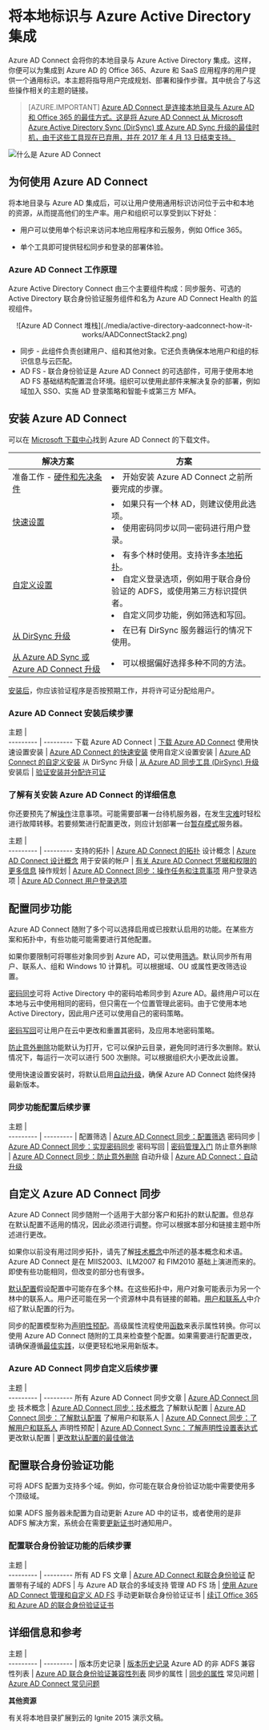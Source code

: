 <properties
	pageTitle="Azure AD Connect：将本地标识与 Azure Active Directory 集成 | Azure"
	description="Azure AD Connect 会将你的本地目录与 Azure Active Directory 集成。这样，你便可以为集成到 Azure AD 的 Office 365、Azure 和 SaaS 应用程序提供一个通用标识。"
	keywords="Azure AD Connect 介绍, Azure AD Connect 概述, 什么是 Azure AD Connect, 安装 active directory"
	services="active-directory"
	documentationCenter=""
	authors="billmath"
	manager="femila"
	editor=""/>  


<tags
	ms.service="active-directory"
	ms.workload="identity"
	ms.tgt_pltfrm="na"
	ms.devlang="na"
	ms.topic="get-started-article"
	ms.date="10/04/2016"
	wacn.date="10/31/2016"
	ms.author="billmath"/>  


# 将本地标识与 Azure Active Directory 集成

Azure AD Connect 会将你的本地目录与 Azure Active Directory 集成。这样，你便可以为集成到 Azure AD 的 Office 365、Azure 和 SaaS 应用程序的用户提供一个通用标识。本主题将指导用户完成规划、部署和操作步骤。其中统合了与这些操作相关的主题的链接。

> [AZURE.IMPORTANT] [Azure AD Connect 是连接本地目录与 Azure AD 和 Office 365 的最佳方式。这是将 Azure AD Connect 从 Microsoft Azure Active Directory Sync (DirSync) 或 Azure AD Sync 升级的最佳时机，由于这些工具现在已弃用，并在 2017 年 4 月 13 日结束支持。](/documentation/articles/active-directory-aadconnect-dirsync-deprecated/?WT.mc_id=DirSyncDepACOM)
 

![什么是 Azure AD Connect](./media/active-directory-aadconnect/arch.png)


## 为何使用 Azure AD Connect
将本地目录与 Azure AD 集成后，可以让用户使用通用标识访问位于云中和本地的资源，从而提高他们的生产率。用户和组织可以享受到以下好处：

- 用户可以使用单个标识来访问本地应用程序和云服务，例如 Office 365。

- 单个工具即可提供轻松同步和登录的部署体验。


### Azure AD Connect 工作原理
Azure Active Directory Connect 由三个主要组件构成：同步服务、可选的 Active Directory 联合身份验证服务组件和名为 Azure AD Connect Health 的监视组件。

<center>![Azure AD Connect 堆栈](./media/active-directory-aadconnect-how-it-works/AADConnectStack2.png) 
</center>

- 同步 - 此组件负责创建用户、组和其他对象。它还负责确保本地用户和组的标识信息与云匹配。
- AD FS - 联合身份验证是 Azure AD Connect 的可选部件，可用于使用本地 AD FS 基础结构配置混合环境。组织可以使用此部件来解决复杂的部署，例如域加入 SSO、实施 AD 登录策略和智能卡或第三方 MFA。


## 安装 Azure AD Connect

可以在 [Microsoft 下载中心](http://go.microsoft.com/fwlink/?LinkId=615771)找到 Azure AD Connect 的下载文件。


解决方案 | 方案
----- | ----- |
准备工作 - [硬件和先决条件](/documentation/articles/active-directory-aadconnect-prerequisites/) | <li>开始安装 Azure AD Connect 之前所要完成的步骤。</li>
[快速设置](/documentation/articles/active-directory-aadconnect-get-started-express/) | <li>如果只有一个林 AD，则建议使用此选项。</li> <li>使用密码同步以同一密码进行用户登录。</li>
[自定义设置](/documentation/articles/active-directory-aadconnect-get-started-custom/) | <li>有多个林时使用。支持许多[本地拓扑](/documentation/articles/active-directory-aadconnect-topologies/)。</li> <li>自定义登录选项，例如用于联合身份验证的 ADFS，或使用第三方标识提供者。</li> <li>自定义同步功能，例如筛选和写回。</li>
[从 DirSync 升级](/documentation/articles/active-directory-aadconnect-dirsync-upgrade-get-started/) | <li>在已有 DirSync 服务器运行的情况下使用。</li>
[从 Azure AD Sync 或 Azure AD Connect 升级](/documentation/articles/active-directory-aadconnect-upgrade-previous-version/)| <li>可以根据偏好选择多种不同的方法。</li>


[安装后](/documentation/articles/active-directory-aadconnect-whats-next/)，你应该验证程序是否按预期工作，并将许可证分配给用户。

### Azure AD Connect 安装后续步骤

主题 |  
--------- | ---------
下载 Azure AD Connect | [下载 Azure AD Connect](http://go.microsoft.com/fwlink/?LinkId=615771)
使用快速设置安装 | [Azure AD Connect 的快速安装](/documentation/articles/active-directory-aadconnect-get-started-express/)
使用自定义设置安装 | [Azure AD Connect 的自定义安装](/documentation/articles/active-directory-aadconnect-get-started-custom/)
从 DirSync 升级 | [从 Azure AD 同步工具 (DirSync) 升级](/documentation/articles/active-directory-aadconnect-dirsync-upgrade-get-started/)
安装后 | [验证安装并分配许可证](/documentation/articles/active-directory-aadconnect-whats-next/)

### 了解有关安装 Azure AD Connect 的详细信息

你还要预先了解[操作](/documentation/articles/active-directory-aadconnectsync-operations/)注意事项。可能需要部署一台待机服务器，在发生[灾难](/documentation/articles/active-directory-aadconnectsync-operations/#disaster-recovery/)时轻松进行故障转移。若要频繁进行配置更改，则应计划部署一台[暂存模式](/documentation/articles/active-directory-aadconnectsync-operations/#staging-mode/)服务器。

主题 |  
--------- | ---------
支持的拓扑 | [Azure AD Connect 的拓扑](/documentation/articles/active-directory-aadconnect-topologies/)
设计概念 | [Azure AD Connect 设计概念](/documentation/articles/active-directory-aadconnect-design-concepts/)
用于安装的帐户 | [有关 Azure AD Connect 凭据和权限的更多信息](/documentation/articles/active-directory-aadconnect-accounts-permissions/)
操作规划 | [Azure AD Connect 同步：操作任务和注意事项](/documentation/articles/active-directory-aadconnectsync-operations/)
用户登录选项 | [Azure AD Connect 用户登录选项](/documentation/articles/active-directory-aadconnect-user-signin/)

## 配置同步功能
Azure AD Connect 随附了多个可以选择启用或已按默认启用的功能。在某些方案和拓扑中，有些功能可能需要进行其他配置。

如果你要限制可将哪些对象同步到 Azure AD，可以使用[筛选](/documentation/articles/active-directory-aadconnectsync-configure-filtering/)。默认同步所有用户、联系人、组和 Windows 10 计算机。可以根据域、OU 或属性更改筛选设置。

[密码同步](/documentation/articles/active-directory-aadconnectsync-implement-password-synchronization/)可将 Active Directory 中的密码哈希同步到 Azure AD。最终用户可以在本地与云中使用相同的密码，但只需在一个位置管理此密码。由于它使用本地 Active Directory，因此用户还可以使用自己的密码策略。

[密码写回](/documentation/articles/active-directory-passwords-getting-started/)可让用户在云中更改和重置其密码，及应用本地密码策略。

[防止意外删除](/documentation/articles/active-directory-aadconnectsync-feature-prevent-accidental-deletes/)功能默认为打开，它可以保护云目录，避免同时进行多次删除。默认情况下，每运行一次可以进行 500 次删除。可以根据组织大小更改此设置。

使用快速设置安装时，将默认启用[自动升级](/documentation/articles/active-directory-aadconnect-feature-automatic-upgrade/)，确保 Azure AD Connect 始终保持最新版本。

### 同步功能配置后续步骤

主题 |  
--------- | --------- |
配置筛选 | [Azure AD Connect 同步：配置筛选](/documentation/articles/active-directory-aadconnectsync-configure-filtering/)
密码同步 | [Azure AD Connect 同步：实现密码同步](/documentation/articles/active-directory-aadconnectsync-implement-password-synchronization/)
密码写回 | [密码管理入门](/documentation/articles/active-directory-passwords-getting-started/)
防止意外删除 | [Azure AD Connect 同步：防止意外删除](/documentation/articles/active-directory-aadconnectsync-feature-prevent-accidental-deletes/)
自动升级 | [Azure AD Connect：自动升级](/documentation/articles/active-directory-aadconnect-feature-automatic-upgrade/)

## 自定义 Azure AD Connect 同步
Azure AD Connect 同步随附一个适用于大部分客户和拓扑的默认配置。但总存在默认配置不适用的情况，因此必须进行调整。你可以根据本部分和链接主题中所述进行更改。

如果你以前没有用过同步拓扑，请先了解[技术概念](/documentation/articles/active-directory-aadconnectsync-technical-concepts/)中所述的基本概念和术语。Azure AD Connect 是在 MIIS2003、ILM2007 和 FIM2010 基础上演进而来的。即使有些功能相同，但改变的部分也有很多。

[默认配置](/documentation/articles/active-directory-aadconnectsync-understanding-default-configuration/)假设配置中可能存在多个林。在这些拓扑中，用户对象可能表示为另一个林中的联系人。用户还可能在另一个资源林中具有链接的邮箱。[用户和联系人](/documentation/articles/active-directory-aadconnectsync-understanding-users-and-contacts/)中介绍了默认配置的行为。

同步的配置模型称为[声明性预配](/documentation/articles/active-directory-aadconnectsync-understanding-declarative-provisioning-expressions/)。高级属性流程使用[函数](/documentation/articles/active-directory-aadconnectsync-functions-reference/)来表示属性转换。你可以使用 Azure AD Connect 随附的工具来检查整个配置。如果需要进行配置更改，请确保遵循[最佳实践](/documentation/articles/active-directory-aadconnectsync-best-practices-changing-default-configuration/)，以便更轻松地采用新版本。

### Azure AD Connect 同步自定义后续步骤

主题 |  
--------- | ---------
所有 Azure AD Connect 同步文章 | [Azure AD Connect 同步](/documentation/articles/active-directory-aadconnectsync-whatis/)
技术概念 | [Azure AD Connect 同步：技术概念](/documentation/articles/active-directory-aadconnectsync-technical-concepts/)
了解默认配置 | [Azure AD Connect 同步：了解默认配置](/documentation/articles/active-directory-aadconnectsync-understanding-default-configuration/)
了解用户和联系人 | [Azure AD Connect 同步：了解用户和联系人](/documentation/articles/active-directory-aadconnectsync-understanding-users-and-contacts/)
声明性预配 | [Azure AD Connect Sync：了解声明性设置表达式](/documentation/articles/active-directory-aadconnectsync-understanding-declarative-provisioning-expressions/)
更改默认配置 | [更改默认配置的最佳做法](/documentation/articles/active-directory-aadconnectsync-best-practices-changing-default-configuration/)

## 配置联合身份验证功能
可将 ADFS 配置为支持多个域。例如，你可能在联合身份验证功能中需要使用多个顶级域。

如果 ADFS 服务器未配置为自动更新 Azure AD 中的证书，或者使用的是非 ADFS 解决方案，系统会在需要[更新证书](/documentation/articles/active-directory-aadconnect-o365-certs/)时通知用户。

### 配置联合身份验证功能的后续步骤

主题 |  
--------- | ---------
所有 AD FS 文章 | [Azure AD Connect 和联合身份验证](/documentation/articles/active-directory-aadconnectfed-whatis/)
配置带有子域的 ADFS | 与 Azure AD 联合的多域支持
管理 AD FS 场 | [使用 Azure AD Connect 管理和自定义 AD FS](/documentation/articles/active-directory-aadconnect-federation-management/)
手动更新联合身份验证证书 | [续订 Office 365 和 Azure AD 的联合身份验证证书](/documentation/articles/active-directory-aadconnect-o365-certs/)

## 详细信息和参考

主题 |  
--------- | --------- |
版本历史记录 | [版本历史记录](/documentation/articles/active-directory-aadconnect-version-history/)
Azure AD 的非 ADFS 兼容性列表 | [Azure AD 联合身份验证兼容性列表](/documentation/articles/active-directory-aadconnect-federation-compatibility/)
同步的属性 | [同步的属性](/documentation/articles/active-directory-aadconnectsync-attributes-synchronized/)
常见问题 | [Azure AD Connect 常见问题](/documentation/articles/active-directory-aadconnect-faq/)


**其他资源**


有关将本地目录扩展到云的 Ignite 2015 演示文稿。

<!---HONumber=Mooncake_1024_2016-->
